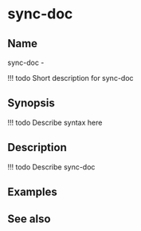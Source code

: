 

# sync-doc


## Name
sync-doc - 

<!-- prettier-ignore -->
!!! todo
     Short description for sync-doc

## Synopsis
<!-- prettier-ignore -->
!!! todo
    Describe syntax here

## Description
<!-- prettier-ignore -->
!!! todo
    Describe sync-doc

## Examples

## See also

